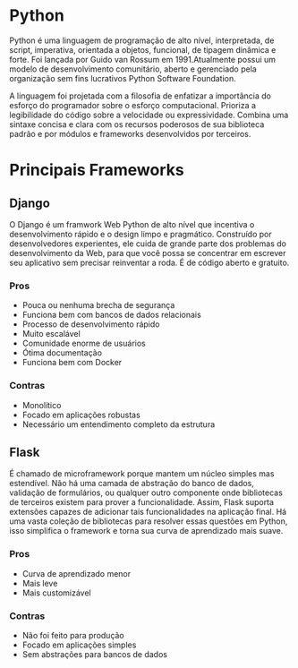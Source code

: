 # Python

Python é uma linguagem de programação de alto nível, interpretada, de script, imperativa, orientada a objetos, funcional, de tipagem dinâmica e forte. Foi lançada por Guido van Rossum em 1991.Atualmente possui um modelo de desenvolvimento comunitário, aberto e gerenciado pela organização sem fins lucrativos Python Software Foundation.

A linguagem foi projetada com a filosofia de enfatizar a importância do esforço do programador sobre o esforço computacional. Prioriza a legibilidade do código sobre a velocidade ou expressividade. Combina uma sintaxe concisa e clara com os recursos poderosos de sua biblioteca padrão e por módulos e frameworks desenvolvidos por terceiros.

# Principais Frameworks

## Django

O Django é um framwork Web Python de alto nível que incentiva o desenvolvimento rápido e o design limpo e pragmático. Construído por desenvolvedores experientes, ele cuida de grande parte dos problemas do desenvolvimento da Web, para que você possa se concentrar em escrever seu aplicativo sem precisar reinventar a roda. É de código aberto e gratuito.

### Pros

- Pouca ou nenhuma brecha de segurança
- Funciona bem com bancos de dados relacionais
- Processo de desenvolvimento rápido
- Muito escalável
- Comunidade enorme de usuários
- Ótima documentação
- Funciona bem com Docker

### Contras

- Monolítico
- Focado em aplicações robustas
- Necessário um entendimento completo da estrutura

## Flask

É chamado de microframework porque mantem um núcleo simples mas estendível. Não há uma camada de abstração do banco de dados, validação de formulários, ou qualquer outro componente onde bibliotecas de terceiros existem para prover a funcionalidade. Assim, Flask suporta extensões capazes de adicionar tais funcionalidades na aplicação final. Há uma vasta coleção de bibliotecas para resolver essas questões em Python, isso simplifica o framework e torna sua curva de aprendizado mais suave.

### Pros

- Curva de aprendizado menor
- Mais leve
- Mais customizável

### Contras

- Não foi feito para produção
- Focado em aplicações simples
- Sem abstrações para bancos de dados
